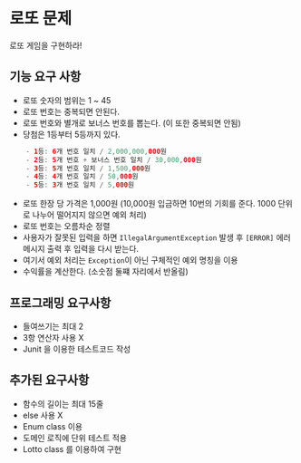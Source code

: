 # 로또 문제

로또 게임을 구현하라!

## 기능 요구 사항

* 로또 숫자의 범위는 1 ~ 45
* 로또 번호는 중복되면 안된다.
* 로또 번호와 별개로 보너스 번호를 뽑는다. (이 또한 중복되면 안됨)
* 당첨은 1등부터 5등까지 있다.

```java
    - 1등: 6개 번호 일치 / 2,000,000,000원
    - 2등: 5개 번호 + 보너스 번호 일치 / 30,000,000원
    - 3등: 5개 번호 일치 / 1,500,000원
    - 4등: 4개 번호 일치 / 50,000원
    - 5등: 3개 번호 일치 / 5,000원
```

* 로또 한장 당 가격은 1,000원 (10,000원 입금하면 10번의 기회를 준다. 1000 단위로 나누어 떨어지지 않으면 예외 처리)
* 로또 번호는 오름차순 정렬
* 사용자가 잘못된 입력을 하면 ``IllegalArgumentException`` 발생 후 ``[ERROR]`` 에러 메시지 출력 후 입력을 다시 받는다.
* 여기서 예외 처리는 ``Exception``이 아닌 구체적인 예외 명칭을 이용
* 수익률을 계산한다. (소숫점 둘쨰 자리에서 반올림)

## 프로그래밍 요구사항

* 들여쓰기는 최대 2
* 3항 연산자 사용 X
* Junit 을 이용한 테스트코드 작성

## 추가된 요구사항

* 함수의 길이는 최대 15줄
* else 사용 X
* Enum class 이용
* 도메인 로직에 단위 테스트 적용
* Lotto class 를 이용하여 구현